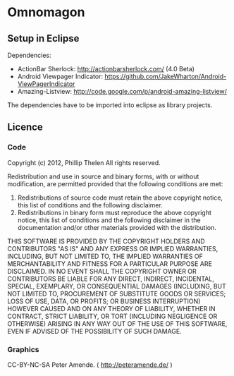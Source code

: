 Omnomagon
=========

Setup in Eclipse
----------------

Dependencies:

* ActionBar Sherlock: http://actionbarsherlock.com/ (4.0 Beta)
* Android Viewpager Indicator: https://github.com/JakeWharton/Android-ViewPagerIndicator
* Amazing-Listview: http://code.google.com/p/android-amazing-listview/

The dependencies have to be imported into eclipse as library projects.

Licence
-------

### Code

Copyright (c) 2012, Phillip Thelen
All rights reserved.

Redistribution and use in source and binary forms, with or without
modification, are permitted provided that the following conditions are met: 

1. Redistributions of source code must retain the above copyright notice, this
   list of conditions and the following disclaimer. 
2. Redistributions in binary form must reproduce the above copyright notice,
   this list of conditions and the following disclaimer in the documentation
   and/or other materials provided with the distribution. 

THIS SOFTWARE IS PROVIDED BY THE COPYRIGHT HOLDERS AND CONTRIBUTORS "AS IS" AND
ANY EXPRESS OR IMPLIED WARRANTIES, INCLUDING, BUT NOT LIMITED TO, THE IMPLIED
WARRANTIES OF MERCHANTABILITY AND FITNESS FOR A PARTICULAR PURPOSE ARE
DISCLAIMED. IN NO EVENT SHALL THE COPYRIGHT OWNER OR CONTRIBUTORS BE LIABLE FOR
ANY DIRECT, INDIRECT, INCIDENTAL, SPECIAL, EXEMPLARY, OR CONSEQUENTIAL DAMAGES
(INCLUDING, BUT NOT LIMITED TO, PROCUREMENT OF SUBSTITUTE GOODS OR SERVICES;
LOSS OF USE, DATA, OR PROFITS; OR BUSINESS INTERRUPTION) HOWEVER CAUSED AND
ON ANY THEORY OF LIABILITY, WHETHER IN CONTRACT, STRICT LIABILITY, OR TORT
(INCLUDING NEGLIGENCE OR OTHERWISE) ARISING IN ANY WAY OUT OF THE USE OF THIS
SOFTWARE, EVEN IF ADVISED OF THE POSSIBILITY OF SUCH DAMAGE.

### Graphics

CC-BY-NC-SA Peter Amende. ( http://peteramende.de/ )